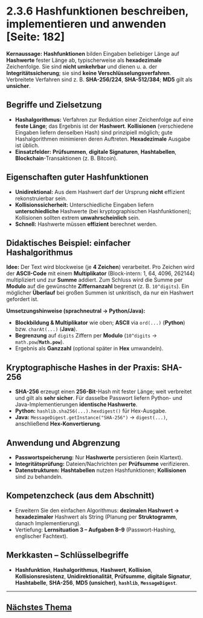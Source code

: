 # 2.3.6 Hashfunktionen beschreiben, implementieren und anwenden [Seite: 182]

**Kernaussage:** **Hashfunktionen** bilden Eingaben beliebiger Länge auf **Hashwerte** fester Länge ab, typischerweise als **hexadezimale** Zeichenfolge. Sie sind **nicht umkehrbar** und dienen u. a. der **Integritätssicherung**; sie sind **keine Verschlüsselungsverfahren**. Verbreitete Verfahren sind z. B. **SHA-256/224**, **SHA-512/384**; **MD5** gilt als **unsicher**. 

## Begriffe und Zielsetzung

* **Hashalgorithmus:** Verfahren zur Reduktion einer Zeichenfolge auf eine **feste Länge**; das Ergebnis ist der **Hashwert**. **Kollisionen** (verschiedene Eingaben liefern denselben Hash) sind prinzipiell möglich; gute Hashalgorithmen minimieren deren Auftreten. **Hexadezimale** Ausgabe ist üblich. 
* **Einsatzfelder:** **Prüfsummen**, **digitale Signaturen**, **Hashtabellen**, **Blockchain**-Transaktionen (z. B. Bitcoin). 

## Eigenschaften guter Hashfunktionen

* **Unidirektional:** Aus dem Hashwert darf der Ursprung **nicht** effizient rekonstruierbar sein.
* **Kollisionssicherheit:** Unterschiedliche Eingaben liefern **unterschiedliche** Hashwerte (bei kryptographischen Hashfunktionen); Kollisionen sollten extrem **unwahrscheinlich** sein.
* **Schnell:** Hashwerte müssen **effizient** berechnet werden. 

## Didaktisches Beispiel: einfacher Hashalgorithmus

**Idee:** Der Text wird blockweise (je **4 Zeichen**) verarbeitet. Pro Zeichen wird der **ASCII-Code** mit einem **Multiplikator** (Block-intern: 1, 64, 4096, 262144) multipliziert und zur **Summe** addiert. Zum Schluss wird die Summe per **Modulo** auf die gewünschte **Ziffernanzahl** begrenzt (z. B. `10^digits`). Ein möglicher **Überlauf** bei großen Summen ist unkritisch, da nur ein Hashwert gefordert ist. 

**Umsetzungshinweise (sprachneutral → Python/Java):**

* **Blockbildung & Multiplikator** wie oben; **ASCII** via `ord(...)` (**Python**) bzw. `charAt(...)` (**Java**).
* **Begrenzung** auf `digits` Ziffern per **Modulo** (`10^digits` → `math.pow`/**`Math.pow`**).
* Ergebnis als **Ganzzahl** (optional später in **Hex** umwandeln). 

## Kryptographische Hashes in der Praxis: **SHA-256**

* **SHA-256** erzeugt einen **256-Bit**-Hash mit fester Länge; weit verbreitet und gilt als **sehr sicher**. Für dasselbe Passwort liefern Python- und Java-Implementierungen **identische Hashwerte**. 
* **Python:** `hashlib.sha256(...).hexdigest()` für Hex-Ausgabe.
* **Java:** `MessageDigest.getInstance("SHA-256")` → `digest(...)`, anschließend **Hex-Konvertierung**. 

## Anwendung und Abgrenzung

* **Passwortspeicherung:** Nur **Hashwerte** persistieren (kein Klartext).
* **Integritätsprüfung:** Dateien/Nachrichten per **Prüfsumme** verifizieren.
* **Datenstrukturen:** **Hashtabellen** nutzen Hashfunktionen; **Kollisionen** sind zu behandeln.

## Kompetenzcheck (aus dem Abschnitt)

* Erweitern Sie den einfachen Algorithmus: **dezimalen Hashwert → hexadezimaler** Hashwert als String (Planung per **Struktogramm**, danach Implementierung).
* Vertiefung: **Lernsituation 3 – Aufgaben 8–9** (Passwort-Hashing, englischer Fachtext). 

## Merkkasten – Schlüsselbegriffe

* **Hashfunktion**, **Hashalgorithmus**, **Hashwert**, **Kollision**, **Kollisionsresistenz**, **Unidirektionalität**, **Prüfsumme**, **digitale Signatur**, **Hashtabelle**, **SHA-256**, **MD5 (unsicher)**, **`hashlib`**, **`MessageDigest`**.

---

## [Nächstes Thema](./2.3.7_JSON-Dateien_im-_und_exportieren_und_Webservices_nutzen.md)